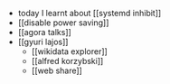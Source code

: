- today I learnt about [[systemd inhibit]]
- [[disable power saving]]
- [[agora talks]]
- [[gyuri lajos]]
	- [[wikidata explorer]]
	- [[alfred korzybski]]
	- [[web share]]
	